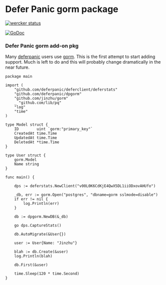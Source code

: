 # Defer Panic gorm package

[![wercker status](https://app.wercker.com/status/36c6dbc709cd3f8b9318debc3b28f2f2/s "wercker status")](https://app.wercker.com/project/bykey/36c6dbc709cd3f8b9318debc3b28f2f2)

[![GoDoc](https://godoc.org/github.com/deferpanic/dpgorm?status.svg)](https://godoc.org/github.com/deferpanic/dpgorm)

### Defer Panic gorm add-on pkg

Many [deferpanic](https://deferpanic.com "deferpanic") users use [gorm](https://github.com/jinzhu/gorm "gorm").
This is the first attempt to start adding support. Much is left to do and this will probably change
dramatically in the near future. 

```
package main

import (
	"github.com/deferpanic/deferclient/deferstats"
	"github.com/deferpanic/dpgorm"
	"github.com/jinzhu/gorm"
	_ "github.com/lib/pq"
	"log"
	"time"
)

type Model struct {
	ID        uint `gorm:"primary_key"`
	CreatedAt time.Time
	UpdatedAt time.Time
	DeletedAt *time.Time
}

type User struct {
	gorm.Model
	Name string
}

func main() {

	dps := deferstats.NewClient("v00L0K6CdKjE4QwX5DL1iiODxovAHUfo")

	_db, err := gorm.Open("postgres", "dbname=gorm sslmode=disable")
	if err != nil {
		log.Println(err)
	}

	db := dpgorm.NewDB(&_db)

	go dps.CaptureStats()

	db.AutoMigrate(&User{})

	user := User{Name: "Jinzhu"}

	blah := db.Create(&user)
	log.Println(blah)

	db.First(&user)

	time.Sleep(120 * time.Second)
}
```

